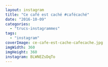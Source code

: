 ```yaml
---
layout: instagram
title: "Ce café est caché #cafécaché"
date: "2016-10-09"
categories: 
  - "trucs-instagrammes"
tags: 
  - "instagram"
coverImage: ce-cafe-est-cache-cafecache.jpg
imgWidth: 360
imgHeight: 360
instagram: BLWNEZsDqTo
---
```

